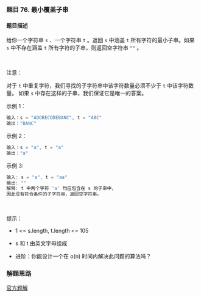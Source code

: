 ### 题目 76. 最小覆盖子串
#### 题目描述
给你一个字符串 `s` 、一个字符串 `t` 。返回 `s` 中涵盖 `t` 所有字符的最小子串。如果 `s` 中不存在涵盖 `t` 所有字符的子串，则返回空字符串 `""` 。

 

注意：

对于 `t` 中重复字符，我们寻找的子字符串中该字符数量必须不少于 `t` 中该字符数量。
如果 `s` 中存在这样的子串，我们保证它是唯一的答案。
 

示例 1：

```js
输入：s = "ADOBECODEBANC", t = "ABC"
输出："BANC"
```
示例 2：

```js
输入：s = "a", t = "a"
输出："a"
```
示例 3:

```js
输入: s = "a", t = "aa"
输出: ""
解释: t 中两个字符 'a' 均应包含在 s 的子串中，
因此没有符合条件的子字符串，返回空字符串。
```
 

提示：

- 1 <= s.length, t.length <= 105
- s 和 t 由英文字母组成
 

- 进阶：你能设计一个在 o(n) 时间内解决此问题的算法吗？

### 解题思路
[官方题解](https://leetcode-cn.com/problems/minimum-window-substring/solution/zui-xiao-fu-gai-zi-chuan-by-leetcode-solution/)